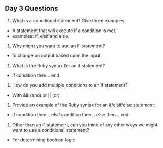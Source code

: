 ## Day 3 Questions

1. What is a conditional statement? Give three examples.
 * A statement that will execute if a condition is met.
 * examples: if, elsif and else.

1. Why might you want to use an if-statement?
 * to change an output based upon the input.

1. What is the Ruby syntax for an if statement?
 * if condition
     then...
   end

1. How do you add multiple conditions to an if statement?
 * With && (and) or || (or)

1. Provide an example of the Ruby syntax for an if/elsif/else statement:
 * if condition
     then...
   elsif condition
     then...
   else
     then...
   end

1. Other than an if-statement, can you think of any other ways we might want to use a conditional statement?
 * For determining boolean logic
